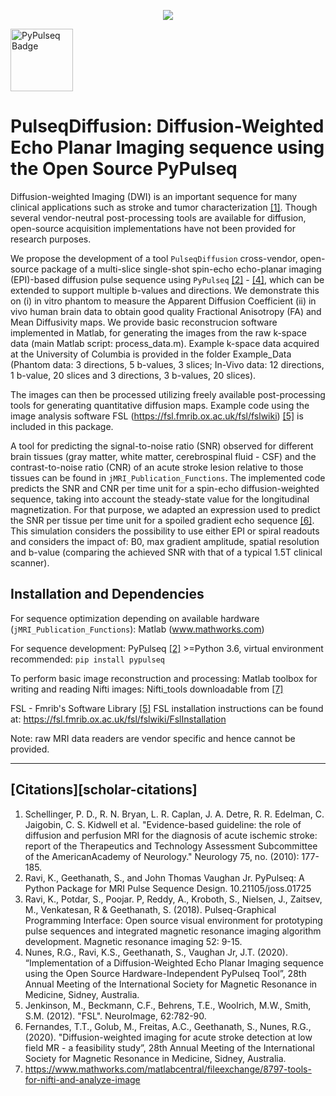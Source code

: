 <p align="center">
<img src="Logo.png"/>
</p>

<img title="PyPulseq Badge" src="https://img.shields.io/badge/made%20using-pypulseq-brightgreen" width="100">

# PulseqDiffusion:  Diffusion-Weighted Echo Planar Imaging sequence using the Open Source PyPulseq

Diffusion-weighted Imaging (DWI) is an important sequence for many clinical applications such as stroke and tumor characterization [[1]](#references).  Though several vendor-neutral post-processing tools are available for diffusion, open-source acquisition implementations have not been provided for research purposes.

We propose the development of a tool `PulseqDiffusion` cross-vendor, open-source package of a multi-slice single-shot spin-echo echo-planar imaging (EPI)-based diffusion pulse sequence using `PyPulseq` [[2]](#references) - [[4]](#references), which can be extended to support multiple b-values and directions. We demonstrate this on (i) in vitro phantom to measure the Apparent Diffusion Coefficient  (ii) in vivo human brain data to obtain good quality Fractional Anisotropy (FA) and Mean Diffusivity maps. We provide basic reconstrucion software implemented in Matlab, for generating the images from the raw k-space data (main Matlab script: process_data.m). Example k-space data acquired at the University of Columbia is provided in the folder Example_Data (Phantom data: 3 directions, 5 b-values, 3 slices; In-Vivo data: 12 directions, 1 b-value, 20 slices and 3 directions, 3 b-values, 20 slices).

The images can then be processed utilizing freely available post-processing tools for generating quantitative diffusion maps. Example code using the image analysis software FSL (https://fsl.fmrib.ox.ac.uk/fsl/fslwiki) [[5]](#references) is included in this package.

A tool for predicting the signal-to-noise ratio (SNR) observed for different brain tissues (gray matter, white matter, cerebrospinal fluid - CSF) and the contrast-to-noise ratio (CNR) of an acute stroke lesion relative to those tissues can be found in `jMRI_Publication_Functions`. The implemented code predicts the SNR and CNR per time unit for a spin-echo diffusion-weighted sequence, taking into account the steady-state value for the longitudinal magnetization. For that purpose, we adapted an expression used to predict the SNR per tissue per time unit for a spoiled gradient echo sequence [[6]](#references). This simulation considers the possibility to use either EPI or spiral readouts and considers the impact of: B0, max gradient amplitude, spatial resolution and b-value (comparing the achieved SNR with that of a typical 1.5T clinical scanner).

## Installation and Dependencies
For sequence optimization depending on available hardware (`jMRI_Publication_Functions`): Matlab (www.mathworks.com)

For sequence development: PyPulseq [[2]](#references) \>=Python 3.6, virtual environment recommended:
```pip install pypulseq```

To perform basic image reconstruction and processing:
Matlab toolbox for writing and reading Nifti images: Nifti_tools downloadable from [[7]](#references)

FSL - Fmrib's Software Library [[5]](#references)
FSL installation instructions can be found at:
https://fsl.fmrib.ox.ac.uk/fsl/fslwiki/FslInstallation

Note: raw MRI data readers are vendor specific and hence cannot be provided.

---
## [Citations][scholar-citations]

1. Schellinger, P. D., R. N. Bryan, L. R. Caplan, J. A. Detre, R. R. Edelman, C. Jaigobin, C. S. Kidwell et al. "Evidence-based guideline: the role of diffusion and perfusion MRI for the diagnosis of acute ischemic stroke: report of the Therapeutics and Technology Assessment Subcommittee of the AmericanAcademy of Neurology." Neurology 75, no. (2010): 177-185.
2. Ravi, K., Geethanath, S., and John Thomas Vaughan Jr. PyPulseq: A Python Package for MRI Pulse Sequence Design. 10.21105/joss.01725
3. Ravi, K., Potdar, S., Poojar. P, Reddy, A., Kroboth, S., Nielsen, J., Zaitsev, M., Venkatesan, R & Geethanath, S. (2018). Pulseq-Graphical Programming Interface: Open source visual environment for prototyping pulse sequences and integrated magnetic resonance imaging algorithm development. Magnetic resonance imaging 52: 9-15.
4. Nunes, R.G., Ravi, K.S.,  Geethanath, S., Vaughan Jr, J.T. (2020). “Implementation of a Diffusion-Weighted Echo Planar Imaging sequence using the Open Source Hardware-Independent PyPulseq Tool”, 28th Annual Meeting of the International Society for Magnetic Resonance in Medicine, Sidney, Australia.
5. Jenkinson, M., Beckmann, C.F., Behrens, T.E., Woolrich, M.W., Smith, S.M. (2012). "FSL". NeuroImage, 62:782-90.
6. Fernandes, T.T., Golub, M., Freitas, A.C., Geethanath, S., Nunes, R.G., (2020). "Diffusion-weighted imaging for acute stroke detection at low field MR - a feasibility study”, 28th Annual Meeting of the International Society for Magnetic Resonance in Medicine, Sidney, Australia.
7. https://www.mathworks.com/matlabcentral/fileexchange/8797-tools-for-nifti-and-analyze-image 
